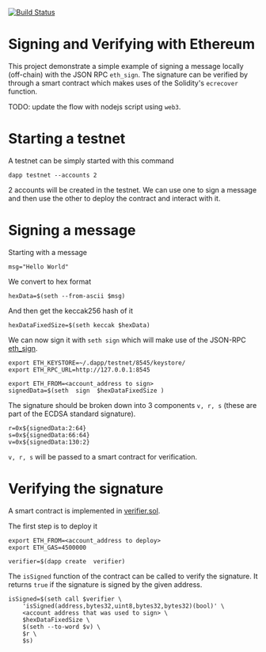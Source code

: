 [![Build Status](https://travis-ci.org/alext234/sign-and-verify.svg?branch=master)](https://travis-ci.org/alext234/sign-and-verify)

# Signing and Verifying with Ethereum

This project demonstrate a simple example of signing a message locally (off-chain)
with the JSON RPC `eth_sign`. The signature can be verified by through a 
smart contract which makes uses of the Solidity's `ecrecover`  function.

TODO: update the flow with nodejs script using `web3`. 

# Starting a testnet

A testnet can be simply started with this command 

```
dapp testnet --accounts 2
```
2 accounts will be created in the testnet. We can use one to sign a message and then 
use the other to deploy the contract and interact with it.


# Signing a message 

Starting with a message

```
msg="Hello World"
```

We convert to hex format 

```
hexData=$(seth --from-ascii $msg)
```

And then get the keccak256 hash of it 

```
hexDataFixedSize=$(seth keccak $hexData)
```

We can now sign it with `seth sign` which will make use of the 
JSON-RPC [eth_sign](https://github.com/ethereum/wiki/wiki/JSON-RPC#eth_sign).
 

```
export ETH_KEYSTORE=~/.dapp/testnet/8545/keystore/
export ETH_RPC_URL=http://127.0.0.1:8545

export ETH_FROM=<account_address to sign>
signedData=$(seth  sign  $hexDataFixedSize )
```

The signature should be broken down into 3 components `v, r, s` 
(these are part of the ECDSA standard signature).

```
r=0x${signedData:2:64}
s=0x${signedData:66:64}
v=0x${signedData:130:2}
```

`v, r, s` will be passed to a smart contract for verification.

# Verifying the signature

A smart contract is implemented in [verifier.sol](src/verifier.sol).

The first step is to deploy it 

```
export ETH_FROM=<account_address to deploy>
export ETH_GAS=4500000

verifier=$(dapp create  verifier)

```

The `isSigned` function of the contract can be called to verify the 
signature. It returns `true` if the signature is signed 
by the given address.


```
isSigned=$(seth call $verifier \
	'isSigned(address,bytes32,uint8,bytes32,bytes32)(bool)' \
	<account address that was used to sign> \
	$hexDataFixedSize \
	$(seth --to-word $v) \
	$r \
	$s)

```

